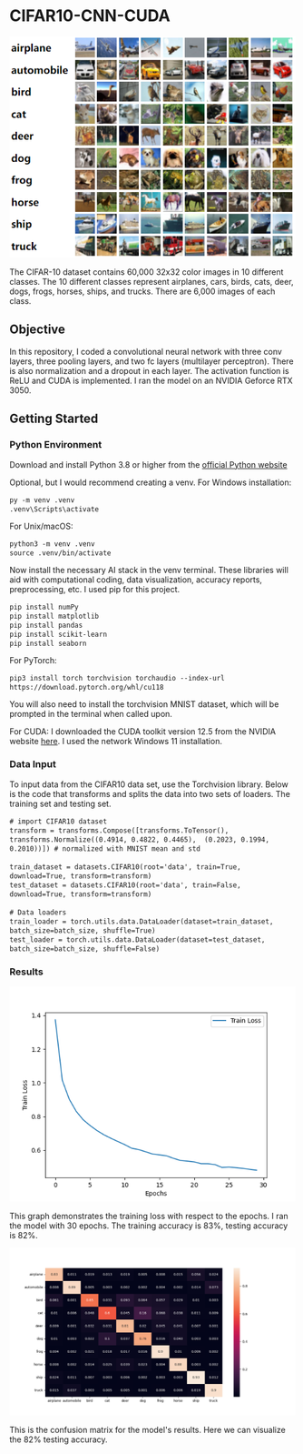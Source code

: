 # CIFAR10-CNN-CUDA
![[cifar10]](assets/cifar10.png)

The CIFAR-10 dataset contains 60,000 32x32 color images in 10 different classes. The 10 different classes represent airplanes, cars, birds, cats, deer, dogs, frogs, horses, ships, and trucks. There are 6,000 images of each class.

## Objective

In this repository, I coded a convolutional neural network with three conv layers, three pooling layers, and two fc layers (multilayer perceptron). There is also normalization and a dropout in each layer. The activation function is ReLU and CUDA is implemented. I ran the model on an NVIDIA Geforce RTX 3050.

## Getting Started
### Python Environment
Download and install Python 3.8 or higher from the [official Python website](https://www.python.org/downloads/)

Optional, but I would recommend creating a venv. For Windows installation:
```
py -m venv .venv
.venv\Scripts\activate
```
For Unix/macOS:
```
python3 -m venv .venv
source .venv/bin/activate
```

Now install the necessary AI stack in the venv terminal. These libraries will aid with computational coding, data visualization, accuracy reports, preprocessing, etc. I used pip for this project.
```
pip install numPy
pip install matplotlib
pip install pandas
pip install scikit-learn
pip install seaborn
```

For PyTorch:
```
pip3 install torch torchvision torchaudio --index-url https://download.pytorch.org/whl/cu118
```

You will also need to install the torchvision MNIST dataset, which will be prompted in the terminal when called upon.

For CUDA: I downloaded the CUDA toolkit version 12.5 from the NVIDIA website [here](https://developer.nvidia.com/cuda-downloads). I used the network Windows 11 installation.

### Data Input
To input data from the CIFAR10 data set, use the Torchvision library. Below is the code that transforms and splits the data into two sets of loaders. The training set and testing set.

```
# import CIFAR10 dataset
transform = transforms.Compose([transforms.ToTensor(), transforms.Normalize((0.4914, 0.4822, 0.4465),  (0.2023, 0.1994, 0.2010))]) # normalized with MNIST mean and std

train_dataset = datasets.CIFAR10(root='data', train=True, download=True, transform=transform)
test_dataset = datasets.CIFAR10(root='data', train=False, download=True, transform=transform)

# Data loaders
train_loader = torch.utils.data.DataLoader(dataset=train_dataset, batch_size=batch_size, shuffle=True)
test_loader = torch.utils.data.DataLoader(dataset=test_dataset, batch_size=batch_size, shuffle=False)
```

### Results
![[loss]](assets/loss.png)

This graph demonstrates the training loss with respect to the epochs. 
I ran the model with 30 epochs. The training accuracy is 83%, testing accuracy is 82%.

![[matrix]](assets/matrix.png)

This is the confusion matrix for the model's results. Here we can visualize the 82% testing accuracy.
